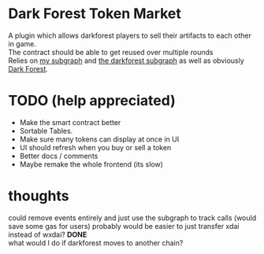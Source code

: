# Dark Forest Token Market
A plugin which allows darkforest players to sell their artifacts to each other in game.  
The contract should be able to get reused over multiple rounds  
Relies on [my subgraph](https://github.com/ZK-farts/DF-market-subgraph) and [the darkforest subgraph](https://github.com/darkforest-eth/eth/tree/master/subgraph) as well as obviously [Dark Forest](https://github.com/darkforest-eth).  
#  TODO (help appreciated)

 -  Make the smart contract better
 -  Sortable Tables.
 - Make sure many tokens can display at once in UI
 - UI should refresh when you buy or sell a token
 - Better docs / comments
 - Maybe remake the whole frontend (its slow)  

# thoughts
could remove events entirely and just use the subgraph to track calls (would save some gas for users)
probably would be easier to just transfer xdai instead of wxdai? **DONE**  
what would I do if darkforest moves to another chain?  

